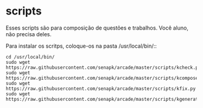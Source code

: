 scripts
=======

Esses scripts são para composição de questões e trabalhos.
Você aluno, não precisa deles.

Para instalar os scritps, coloque-os na pasta /usr/local/bin/::

    cd /usr/local/bin/
    sudo wget https://raw.githubusercontent.com/senapk/arcade/master/scripts/kcheck.py
    sudo wget https://raw.githubusercontent.com/senapk/arcade/master/scripts/kcomposer.py
    sudo wget https://raw.githubusercontent.com/senapk/arcade/master/scripts/kfix.py
    sudo wget https://raw.githubusercontent.com/senapk/arcade/master/scripts/kgenerate.py

